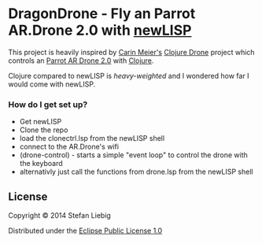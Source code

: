 # DragonDrone - Fly an Parrot AR.Drone 2.0 with [newLISP](http://www.newlisp.org/)

This project is heavily inspired by [Carin Meier's](http://gigasquidsoftware.com/#/about/index) [Clojure Drone](https://github.com/gigasquid/clj-drone) project which controls an [Parrot AR Drone 2.0](http://ardrone2.parrot.com/) with [Clojure](http://clojure.org/).

Clojure compared to newLISP is *heavy-weighted* and I wondered how far I would come with newLISP.


### How do I get set up? ###

* Get newLISP
* Clone the repo
* load the clonectrl.lsp from the newLISP shell
* connect to the AR.Drone's wifi
* (drone-control) - starts a simple "event loop" to control the drone with the keyboard
* alternativly just call the functions from drone.lsp from the newLISP shell

## License

Copyright © 2014 Stefan Liebig

Distributed under the [Eclipse Public License 1.0](https://www.eclipse.org/legal/epl-v10.html)

